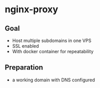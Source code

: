# nginx-proxy

## Goal
- Host multiple subdomains in one VPS
- SSL enabled
- With docker container for repeatability


## Preparation
- a working domain with DNS configured
